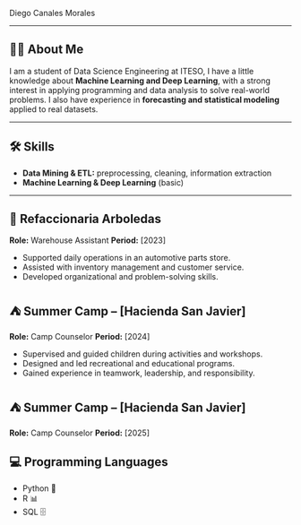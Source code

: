 
Diego Canales Morales  

---

## 👨‍🎓 About Me  

I am a student of Data Science Engineering at ITESO, I have a little knowledge about **Machine Learning and Deep Learning**, with a strong interest in applying programming and data analysis to solve real-world problems. I also have experience in **forecasting and statistical modeling** applied to real datasets.  

---

## 🛠️ Skills  

- **Data Mining & ETL:** preprocessing, cleaning, information extraction  
- **Machine Learning & Deep Learning** (basic) 

---

## 🏢 Refaccionaria Arboledas  
**Role:** Warehouse Assistant
**Period:** [2023]  

- Supported daily operations in an automotive parts store.  
- Assisted with inventory management and customer service.  
- Developed organizational and problem-solving skills.

## ⛺ Summer Camp – [Hacienda San Javier]  
**Role:** Camp Counselor 
**Period:** [2024]  

- Supervised and guided children during activities and workshops.  
- Designed and led recreational and educational programs.  
- Gained experience in teamwork, leadership, and responsibility.

## ⛺ Summer Camp – [Hacienda San Javier]
**Role:** Camp Counselor 
**Period:** [2025]  

## 💻 Programming Languages  

- Python 🐍  
- R 📊  
- SQL 🗄️  
